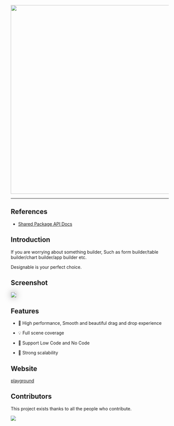 <p align="center">

<img width="600" src="https://img.alicdn.com/imgextra/i1/O1CN01bg1tTN1p5ZOPmhKV0_!!6000000005309-55-tps-2200-981.svg">

</p>

  

---

  

## References

  

- [Shared Package API Docs](https://react.formilyjs.org/api/shared/schema#self)

  

## Introduction

  

If you are worrying about something builder, Such as form builder/table builder/chart builder/app builder etc.

Designable is your perfect choice.

  

## Screenshot

  

<img src="https://img.alicdn.com/imgextra/i1/O1CN01UYmA8f1apczHZRygt_!!6000000003379-2-tps-3040-1802.png" style="box-shadow:0px 0px 20px #aaa;border:1px solid #ddd"/>

  

## Features

  

- 🚀 High performance, Smooth and beautiful drag and drop experience

- 💡 Full scene coverage

- 🎨 Support Low Code and No Code

- 🏅 Strong scalability

  

## Website

  

[playground](https://designable.netlify.app)

  

## Contributors

  

This project exists thanks to all the people who contribute.

  

<p>

<a href="https://github.com/alibaba/designable/graphs/contributors"><img src="https://contrib.rocks/image?repo=alibaba/designable" /></a>

</p>